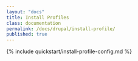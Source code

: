 ```yaml
---
layout: "docs"
title: Install Profiles
class: documentation
permalink: /docs/drupal/install-profile/
published: true
---
```



{% include quickstart/install-profile-config.md %}